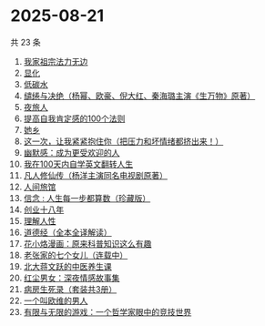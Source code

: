 # 2025-08-21

共 23 条

<!-- BEGIN WEREAD -->
<!-- 最后更新时间 2025-08-21 08:42:51 +0800 -->
1. [我家祖宗法力无边](https://weread.qq.com/web/bookDetail/48332f40813aba3f3g011ddc)
1. [显化](https://weread.qq.com/web/bookDetail/1d932210813aba461g015994)
1. [低碳水](https://weread.qq.com/web/bookDetail/16e32c50813aba461g018746)
1. [缱绻与决绝（杨幂、欧豪、倪大红、秦海璐主演《生万物》原著）](https://weread.qq.com/web/bookDetail/d6f320605bf576d6f394eec)
1. [夜旅人](https://weread.qq.com/web/bookDetail/0f5325d0727079db0f587e7)
1. [提高自我肯定感的100个法则](https://weread.qq.com/web/bookDetail/7b232300813ab9641g0174cf)
1. [她乡](https://weread.qq.com/web/bookDetail/a8132880813aba292g014556)
1. [这一次，让我紧紧抱住你（把压力和坏情绪都挤出来！）](https://weread.qq.com/web/bookDetail/16832290813ab99deg011963)
1. [幽默感：成为更受欢迎的人](https://weread.qq.com/web/bookDetail/906326a071d4e8e1906ca25)
1. [我在100天内自学英文翻转人生](https://weread.qq.com/web/bookDetail/c4132f0071ed8d4cc418130)
1. [凡人修仙传（杨洋主演同名电视剧原著）](https://weread.qq.com/web/bookDetail/f8932040571886f89dbe6b5)
1. [人间旅馆](https://weread.qq.com/web/bookDetail/f9b322c0813aba1deg0130cf)
1. [信念 : 人生每一步都算数（珍藏版）](https://weread.qq.com/web/bookDetail/9e1326b0813ab8736g0119ec)
1. [创业十八年](https://weread.qq.com/web/bookDetail/e3f32b80813aba3c7g0167aa)
1. [理解人性](https://weread.qq.com/web/bookDetail/79632da0813ab9bb7g010002)
1. [道德经（全本全译解读）](https://weread.qq.com/web/bookDetail/5b332cf0813aba21bg0105f0)
1. [花小烙漫画：原来科普知识这么有趣](https://weread.qq.com/web/bookDetail/1b732df0724b1e7b1b7e1d3)
1. [老张家的七个女儿（连载中）](https://weread.qq.com/web/bookDetail/12332100813ab8b6cg0155cf)
1. [北大蒋文跃的中医养生课](https://weread.qq.com/web/bookDetail/cc532030726338c1cc50e8e)
1. [红尘男女：深夜情感故事集](https://weread.qq.com/web/bookDetail/a01323c0813aba38eg0189c1)
1. [病房生死录（套装共3册）](https://weread.qq.com/web/bookDetail/4c632b60813ab8df3g0158f7)
1. [一个叫欧维的男人](https://weread.qq.com/web/bookDetail/0c0323e071984b8f0c0a56c)
1. [有限与无限的游戏：一个哲学家眼中的竞技世界](https://weread.qq.com/web/bookDetail/f1832760813ab6c3dg014eff)
<!-- END WEREAD -->